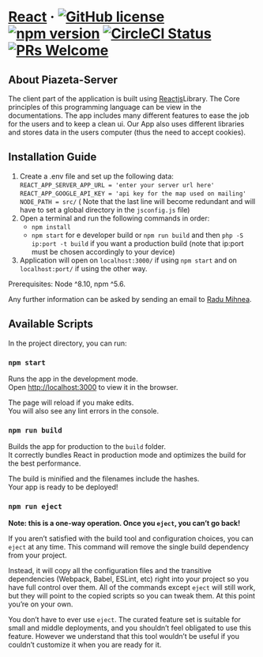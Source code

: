 # [React](https://reactjs.org/) &middot; [![GitHub license](https://img.shields.io/badge/license-MIT-blue.svg)](https://github.com/facebook/react/blob/master/LICENSE) [![npm version](https://img.shields.io/npm/v/react.svg?style=flat)](https://www.npmjs.com/package/react) [![CircleCI Status](https://circleci.com/gh/facebook/react.svg?style=shield&circle-token=:circle-token)](https://circleci.com/gh/facebook/react) [![PRs Welcome](https://img.shields.io/badge/PRs-welcome-brightgreen.svg)](https://reactjs.org/docs/how-to-contribute.html#your-first-pull-request)

## About Piazeta-Server

The client part of the application is built using [Reactjs](https://reactjs.org)Library. The Core principles of this programming language can be view in the documentations. The app includes many different features to ease the job for the users and to keep a clean ui. Our App also uses different libraries and stores data in the users computer (thus the need to accept cookies).

## Installation Guide

1) Create a .env file and set up the following data: `REACT_APP_SERVER_APP_URL = 'enter your server url here'` `REACT_APP_GOOGLE_API_KEY = 'api key for the map used on mailing'` `NODE_PATH = src/` ( Note that the last line will become redundant and will have to set a global directory in the `jsconfig.js` file)
2) Open a terminal and run the following commands in order:
    * `npm install`
    * `npm start` for e developer build or `npm run build` and then `php -S ip:port -t build` if you want a production build (note that ip:port must be chosen accordingly to your device)
3) Application will open on `localhost:3000/` if using `npm start` and on `localhost:port/` if using the other way.


Prerequisites: Node ^8.10, npm ^5.6.

Any further information can be asked by sending an email to [Radu Mihnea](mailto:radumihneaa@gmail.com).

## Available Scripts

In the project directory, you can run:

### `npm start`

Runs the app in the development mode.<br>
Open [http://localhost:3000](http://localhost:3000) to view it in the browser.

The page will reload if you make edits.<br>
You will also see any lint errors in the console.

### `npm run build`

Builds the app for production to the `build` folder.<br>
It correctly bundles React in production mode and optimizes the build for the best performance.

The build is minified and the filenames include the hashes.<br>
Your app is ready to be deployed!

### `npm run eject`

**Note: this is a one-way operation. Once you `eject`, you can’t go back!**

If you aren’t satisfied with the build tool and configuration choices, you can `eject` at any time. This command will remove the single build dependency from your project.

Instead, it will copy all the configuration files and the transitive dependencies (Webpack, Babel, ESLint, etc) right into your project so you have full control over them. All of the commands except `eject` will still work, but they will point to the copied scripts so you can tweak them. At this point you’re on your own.

You don’t have to ever use `eject`. The curated feature set is suitable for small and middle deployments, and you shouldn’t feel obligated to use this feature. However we understand that this tool wouldn’t be useful if you couldn’t customize it when you are ready for it.
